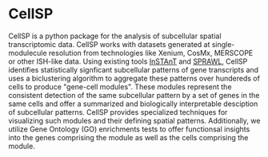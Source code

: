 # CellSP

CellSP is a python package for the analysis of subcellular spatial transcriptomic data. CellSP works with datasets generated at single-modulecule resolution from technologies like Xenium, CosMx, MERSCOPE or other ISH-like data. Using existing tools [InSTAnT](https://github.com/bhavaygg/InSTAnT) and [SPRAWL](https://github.com/salzman-lab/SPRAWL/), CellSP identifies statistically signficant subcellular patterns of gene transcripts and uses a biclustering algorithm to aggregate these patterns over hundereds of cells to produce "gene-cell modules". These modules represent the consistent detection of the same subcellular pattern by a set of genes in the same cells and offer a summarized and biologically interpretable desciption of subcellular patterns. CellSP provides specialized techniques for visualizing such modules and their defining spatial patterns. Additionally, we utilize Gene Ontology (GO) enrichments tests to offer functionsal insights into the genes comprising the module as well as the cells comprising the module.

